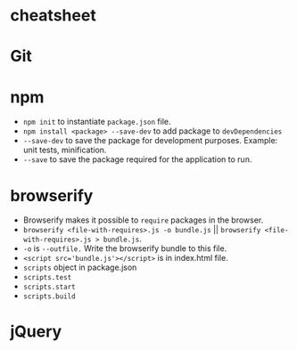 # cheatsheet

# Git

# npm
* `npm init` to instantiate `package.json` file.
* `npm install <package> --save-dev` to add package to `devDependencies`
* `--save-dev` to save the package for development purposes. Example: unit tests, minification.
* `--save` to save the package required for the application to run.

# browserify
* Browserify makes it possible to `require` packages in the browser.
* `browserify <file-with-requires>.js -o bundle.js` || `browserify <file-with-requires>.js > bundle.js`.
* `-o` is `--outfile.` Write the browserify bundle to this file.
* `<script src='bundle.js'></script>` is in index.html file. 
* `scripts` object in package.json
* `scripts.test`
* `scripts.start`
* `scripts.build`

# jQuery
